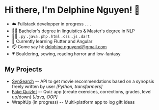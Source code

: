 # Hi there, I'm Delphine Nguyen! 🐬

- ☁️ Fullstack developper in progress . . .
- 👩‍🎓 Bachelor's degree in linguistics & Master's degree in NLP
- 👩‍💻 `.py` `.java` `.php` `.html` `.css` `.js` `.dart`
- 🌱 Currently learning Flutter and Angular
- 📫 Come say hi: <delphine.nguyend@gmail.com>
- 💗 Bouldering, sewing, reading horror and low-fantasy

## My Projects

- [SynSearch](https://github.com/AurelienSH/JADe_project1) -- API to get movie recommendations based on a synopsis freely written by user *[Python, transformers]*
- [Fake Quizlet](https://github.com/AurelienSH/JADe_project1) -- Quiz app (create exercices, corrections, grades, level up/down) *[Java, OOP]*
- WrapItUp (in progress) -- Multi-platform app to log gift ideas
